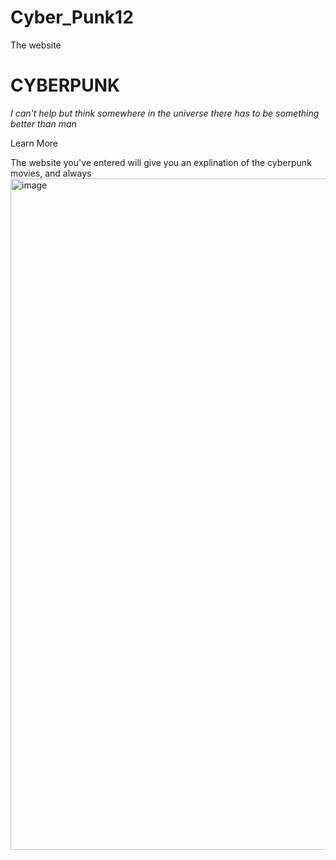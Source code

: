 # Cyber_Punk12
The website 

# CYBERPUNK

*I can't help but think somewhere in the universe there has to be something better than man*

Learn More

The website you've entered will give you an explination of the cyberpunk movies, and always 
<img width="1074" alt="image" src="https://user-images.githubusercontent.com/92399808/138953349-0de6db65-36da-4981-957b-65969842638f.png">
